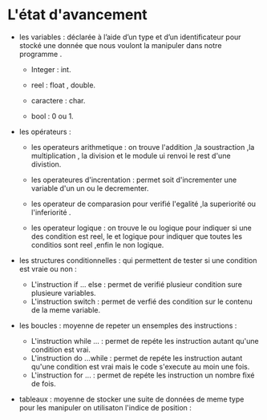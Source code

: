 # L'état d'avancement
  - les variables :  déclarée à l’aide d’un type et d’un identificateur pour stocké une donnée que nous voulont la manipuler dans notre programme .
  
     - Integer : int.
     
     - reel : float , double.
     
     - caractere : char.
     
     - bool : 0 ou 1.
   
   
 
- les opérateurs : 
 
  - les operateurs arithmetique : on trouve l'addition ,la soustraction ,la multiplication , la division et le module ui renvoi le rest d'une divistion.
 
  - les operateures d'increntation : permet soit d'incrementer une variable d'un un ou le decrementer.
 
  - les operateur de comparasion pour verifié l'egalité ,la superiorité ou l'inferiorité .
 
  - les operateur logique  : on trouve le ou logique pour indiquer si une des condition est reel, le et logique pour indiquer que toutes les conditios sont reel ,enfin le non logique.

- les structures conditionnelles : qui permettent de tester si une condition est vraie ou non :
  - L'instruction if ... else : permet de verifié plusieur condition sure plusieure variables.
  - L'instruction switch : permet de verfié des condition sur le contenu de la meme variable.
 
- les boucles : moyenne de repeter un ensemples des instructions :
  - L'instruction while ... : permet de repéte les instruction autant qu'une condition est vrai.
  - L'instruction do ...while : permet de repéte les instruction autant qu'une condition est vrai mais le code s'execute au moin une fois.
  - L'instruction for ... : permet de repéte les instruction un nombre fixé de fois.
  
- tableaux : moyenne de stocker une suite de données de meme type pour les manipuler on utilisaton l'indice de position  :




 
